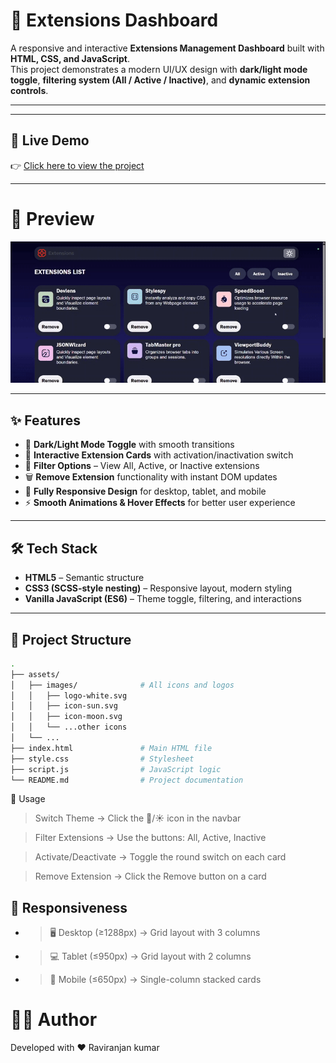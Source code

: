 # 🚀 Extensions Dashboard

A responsive and interactive **Extensions Management Dashboard** built with **HTML, CSS, and JavaScript**.  
This project demonstrates a modern UI/UX design with **dark/light mode toggle**, **filtering system (All / Active / Inactive)**, and **dynamic extension controls**.

---
---

## 🚀 Live Demo

👉 [Click here to view the project](https://raviranjanmishra01.github.io/HTML-CSS-AND-JS_projects/01-browser-extensions-manager-ui-main/)

---

# 📸 Preview

![](./assets/images/preview_img.gif)


---

## ✨ Features

- 🎨 **Dark/Light Mode Toggle** with smooth transitions  
- 🧩 **Interactive Extension Cards** with activation/inactivation switch  
- 🔎 **Filter Options** – View All, Active, or Inactive extensions  
- 🗑️ **Remove Extension** functionality with instant DOM updates  
- 📱 **Fully Responsive Design** for desktop, tablet, and mobile  
- ⚡ **Smooth Animations & Hover Effects** for better user experience  

---

## 🛠️ Tech Stack

- **HTML5** – Semantic structure  
- **CSS3 (SCSS-style nesting)** – Responsive layout, modern styling  
- **Vanilla JavaScript (ES6)** – Theme toggle, filtering, and interactions  

---

## 📂 Project Structure

```bash
.
├── assets/
│   ├── images/              # All icons and logos
│   │   ├── logo-white.svg
│   │   ├── icon-sun.svg
│   │   ├── icon-moon.svg
│   │   └── ...other icons
│   └── ...
├── index.html               # Main HTML file
├── style.css                # Stylesheet
├── script.js                # JavaScript logic
└── README.md                # Project documentation
```

🚀 Usage

> Switch Theme → Click the 🌙/☀️ icon in the navbar

> Filter Extensions → Use the buttons: All, Active, Inactive

> Activate/Deactivate → Toggle the round switch on each card

> Remove Extension → Click the Remove button on a card

## 📱 Responsiveness

- > 🖥️ Desktop (≥1288px) → Grid layout with 3 columns

- > 💻 Tablet (≤950px) → Grid layout with 2 columns

- > 📱 Mobile (≤650px) → Single-column stacked cards

# 👨‍💻 Author

Developed with ❤️ Raviranjan kumar

